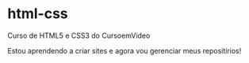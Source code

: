 # html-css
 Curso de HTML5 e CSS3 do CursoemVideo


Estou aprendendo a criar sites e agora vou gerenciar meus repositírios!